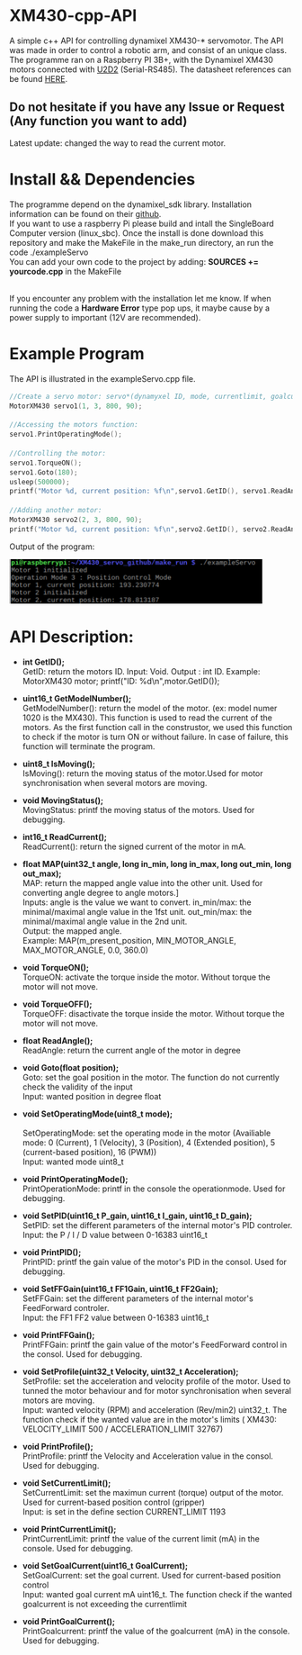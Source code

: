 # XM430-cpp-API
A simple c++ API for controlling dynamixel XM430-* servomotor.
The API was made in order to control a robotic arm, and consist of an unique class. The programme ran on a Raspberry PI 3B+, with the Dynamixel XM430 motors connected with [U2D2](http://www.robotis.us/u2d2/) (Serial-RS485).
The datasheet references can be found [HERE](http://support.robotis.com/en/product/actuator/dynamixel_x/xm_series/xm430-w350.htm#bookmark5). 
## Do not hesitate if you have any Issue or Request (Any function you want to add)
Latest update: changed the way to read the current motor.

# Install && Dependencies
The programme depend on the dynamixel_sdk library. Installation information can be found on their [github](https://github.com/ROBOTIS-GIT/DynamixelSDK). 
<br />If you want to use a raspberry Pi please build and intall the SingleBoard Computer version (linux_sbc). 
Once the install is done download this repository and make the MakeFile in the make_run directory, an run the code ./exampleServo
<br />You can add your own code to the project by adding: __SOURCES += yourcode.cpp__ in the MakeFile

<br/>If you encounter any problem with the installation let me know. If when running the code a **Hardware Error** type pop ups, it maybe cause by a power supply to important (12V are recommended). 

# Example Program
The API is illustrated in the exampleServo.cpp file.

```c
//Create a servo motor: servo*(dynamyxel ID, mode, currentlimit, goalcurrent)
MotorXM430 servo1(1, 3, 800, 90);
	
//Accessing the motors function:
servo1.PrintOperatingMode();
	
//Controlling the motor:
servo1.TorqueON();
servo1.Goto(180);
usleep(500000);
printf("Motor %d, current position: %f\n",servo1.GetID(), servo1.ReadAngle());
	
//Adding another motor:
MotorXM430 servo2(2, 3, 800, 90);
printf("Motor %d, current position: %f\n",servo2.GetID(), servo2.ReadAngle());
```

Output of the program:

<img src="/images/ExampleRUN.PNG" width="450">

# API Description:
* __int GetID();__
<br />GetID: return the motors ID. Input: Void. Output : int ID. Example: MotorXM430 motor; printf("ID: %d\n",motor.GetID());

* __uint16_t GetModelNumber();__
<br />GetModelNumber(): return the model of the motor. (ex: model numer 1020 is the MX430). This function is used to read the current of the motors. As the first function call in the construstor, we used this function to check if the motor is turn ON or without failure. In case of failure, this function will terminate the program.

* __uint8_t IsMoving();__
<br />IsMoving(): return the moving status of the motor.Used for motor synchronisation when several motors are moving.

* __void MovingStatus();__
<br />MovingStatus: printf the moving status of the motors. Used for debugging.

* __int16_t ReadCurrent();__
<br />ReadCurrent(): return the signed current of the motor in mA. 

* __float MAP(uint32_t angle, long in_min, long in_max, long out_min, long out_max);__
<br />MAP: return the mapped angle value into the other unit. Used for converting angle degree to angle motors.]
<br />Inputs: angle is the value we want to convert. in_min/max: the minimal/maximal angle value in the 1fst unit. out_min/max: the minimal/maximal angle value in the 2nd unit.
<br />Output: the mapped angle.
<br />Example: MAP(m_present_position, MIN_MOTOR_ANGLE, MAX_MOTOR_ANGLE, 0.0, 360.0)
	
* __void TorqueON();__
<br />TorqueON: activate the torque inside the motor. Without torque the motor will not move.

* __void TorqueOFF();__
<br />TorqueOFF: disactivate the torque inside the motor. Without torque the motor will not move.

* __float ReadAngle();__ 
<br />ReadAngle: return the current angle of the motor in degree

* __void Goto(float position);__
<br />Goto: set the goal position in the motor. The function do not currently check the validity of the input
<br />Input: wanted position in degree float

* __void SetOperatingMode(uint8_t mode);__	
<br />SetOperatingMode: set the operating mode in the motor (Availiable mode: 0 (Current), 1 (Velocity), 3 (Position), 4 (Extended position), 5 (current-based position), 16 (PWM))
<br />Input: wanted mode uint8_t

* __void PrintOperatingMode();__
<br />PrintOperationMode: printf in the console the operationmode. Used for debugging.

* __void SetPID(uint16_t P_gain, uint16_t I_gain, uint16_t D_gain);__
<br />SetPID: set the different parameters of the internal motor's PID controler.
<br />Input: the P / I / D value between 0-16383 uint16_t

* __void PrintPID();__
<br />PrintPID: printf the gain value of the motor's PID in the consol. Used for debugging.

* __void SetFFGain(uint16_t FF1Gain, uint16_t FF2Gain);__
<br />SetFFGain: set the different parameters of the internal motor's FeedForward controler.
<br />Input: the FF1 FF2 value between 0-16383 uint16_t

* __void PrintFFGain();__
<br />PrintFFGain: printf the gain value of the motor's FeedForward control in the consol. Used for debugging.
	
* __void SetProfile(uint32_t Velocity, uint32_t Acceleration);__
<br />SetProfile: set the acceleration and velocity profile of the motor. Used to tunned the motor behaviour and for motor synchronisation when several motors are moving.
<br />Input: wanted velocity (RPM) and acceleration (Rev/min2) uint32_t. The function check if the wanted value are in the motor's limits ( XM430: VELOCITY_LIMIT 500 / ACCELERATION_LIMIT 32767)

* __void PrintProfile();__
<br />PrintProfile: printf the Velocity and Acceleration value in the consol. Used for debugging.

* __void SetCurrentLimit();__
<br />SetCurrentLimit: set the maximun current (torque) output of the motor. Used for current-based position control (gripper)
<br />Input: is set in the define section CURRENT_LIMIT 1193

* __void PrintCurrentLimit();__
<br />PrintCurrentLimit: printf the value of the current limit (mA) in the console. Used for debugging.
	
* __void SetGoalCurrent(uint16_t GoalCurrent);__
<br />SetGoalCurrent: set the goal current. Used for current-based position control
<br />Input: wanted goal current mA uint16_t. The function check if the wanted goalcurrent is not exceeding the currentlimit

* __void PrintGoalCurrent();__
<br />PrintGoalcurrent: printf the value of the goalcurrent (mA) in the console. Used for debugging.
